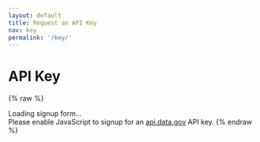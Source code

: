 ```yaml
---
layout: default
title: Request an API Key
nav: key
permalink: '/key/'
---
```


# API Key

{% raw %}
<div id="apidatagov_signup">Loading signup form...</div>
<script type="text/javascript">
  /* * * CONFIGURATION VARIABLES: EDIT BEFORE PASTING INTO YOUR WEBPAGE * * */
  var apiUmbrellaSignupOptions = {
    registrationSource: 'regulations',
    apiKey: 'sxPWKJYXAGaMKMYLU0sAg0wAz4N0PkWxjNj84fAK',
    exampleApiUrl: 'https://api.data.gov/regulations/v3/documents?api_key={{api_key}}&rpp=25&po=0&dct=PR%252BFR&pd=09%257C01%257C14-09%257C30%257C14&encoded=1'
  };

  /* * * DON'T EDIT BELOW THIS LINE * * */
  (function() {
    var apiUmbrella = document.createElement('script'); apiUmbrella.type = 'text/javascript'; apiUmbrella.async = true;
    apiUmbrella.src = 'https://api.data.gov/static/javascripts/signup_embed.js';
    (document.getElementsByTagName('head')[0] || document.getElementsByTagName('body')[0]).appendChild(apiUmbrella);
  })();
</script>
<noscript>Please enable JavaScript to signup for an <a href="http://api.data.gov/">api.data.gov</a> API key.</noscript>
{% endraw %}